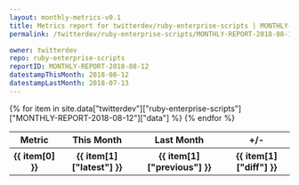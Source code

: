 ```yaml
---
layout: monthly-metrics-v0.1
title: Metrics report for twitterdev/ruby-enterprise-scripts | MONTHLY-REPORT-2018-08-12 | 2018-08-12
permalink: /twitterdev/ruby-enterprise-scripts/MONTHLY-REPORT-2018-08-12/

owner: twitterdev
repo: ruby-enterprise-scripts
reportID: MONTHLY-REPORT-2018-08-12
datestampThisMonth: 2018-08-12
datestampLastMonth: 2018-07-13
---
```


<table style="width: 100%">
    <tr>
        <th>Metric</th>
        <th>This Month</th>
        <th>Last Month</th>
        <th>+/-</th>
    </tr>
    {% for item in site.data["twitterdev"]["ruby-enterprise-scripts"]["MONTHLY-REPORT-2018-08-12"]["data"] %}
    <tr>
        <th>{{ item[0] }}</th>
        <th>{{ item[1]["latest"] }}</th>
        <th>{{ item[1]["previous"] }}</th>
        <th>{{ item[1]["diff"] }}</th>
    </tr>
    {% endfor %}
</table>
